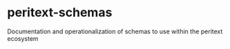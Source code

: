 # peritext-schemas
Documentation and operationalization of schemas to use within the peritext ecosystem
